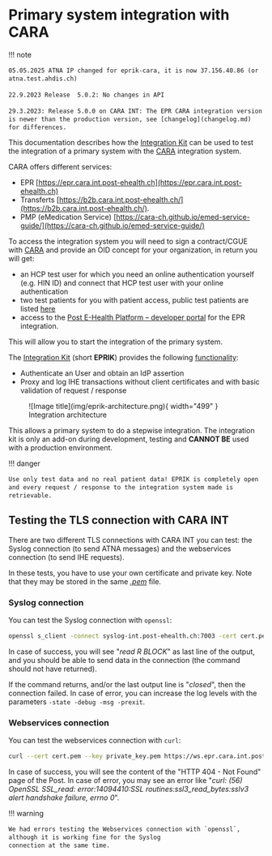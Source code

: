 # Primary system integration with CARA

!!! note

    05.05.2025 ATNA IP changed for eprik-cara, it is now 37.156.40.86 (or atna.test.ahdis.ch)

    22.9.2023 Release  5.0.2: No changes in API 

    29.3.2023: Release 5.0.0 on CARA INT: The EPR CARA integration version is newer than the production version, see [changelog](changelog.md) for differences.

This documentation describes how the [Integration Kit](https://test.ahdis.ch/eprik-cara/index.html) can be used to test
the integration of a primary system with the [CARA](https://www.cara.ch/) integration system.

CARA offers different services:

- EPR [https://epr.cara.int.post-ehealth.ch](https://epr.cara.int.post-ehealth.ch)
- Transferts [https://b2b.cara.int.post-ehealth.ch/](https://b2b.cara.int.post-ehealth.ch/).
- PMP (eMedication
  Service) [https://cara-ch.github.io/emed-service-guide/](https://cara-ch.github.io/emed-service-guide/)

To access the integration system you will need to sign a contract/CGUE with [CARA](https://www.cara.ch/) and provide an
OID concept for your organization,
in return you will get:

- an HCP test user for which you need an online authentication yourself (e.g. HIN ID) and connect that HCP test user
  with your online authentication
- two test patients for you with patient access, public test patients are listed [here](testpatients.md)
- access to the [Post E-Health Platform – developer portal](https://developer.post.ch/en/e-health) for the EPR
  integration.

This will allow you to start the integration of the primary system.

The [Integration Kit](https://test.ahdis.ch/eprik-cara/index.html) (short **EPRIK**) provides the
following [functionality](usecases.md):

- Authenticate an User and obtain an IdP assertion
- Proxy and log IHE transactions without client certificates and with basic validation of request / response

<figure markdown>
  ![Image title](img/eprik-architecture.png){ width="499" }
  <figcaption>Integration architecture</figcaption>
</figure>

This allows a primary system to do a stepwise integration. The integration kit is only
an add-on during development, testing and **CANNOT BE** used with a production environment.

!!! danger

    Use only test data and no real patient data! EPRIK is completely open 
    and every request / response to the integration system made is retrievable.

## Testing the TLS connection with CARA INT

There are two different TLS connections with CARA INT you can test: the Syslog connection (to send ATNA messages) 
and the webservices connection (to send IHE requests).

In these tests, you have to use your own certificate and private key.
Note that they may be stored in the same _[.pem](https://en.wikipedia.org/wiki/Privacy-Enhanced_Mail)_ file.

### Syslog connection

You can test the Syslog connection with `openssl`:
```bash
openssl s_client -connect syslog-int.post-ehealth.ch:7003 -cert cert.pem -key private_key.pem
```

In case of success, you will see "_read R BLOCK_" as last line of the output, and you should be able to send data in 
the connection (the command should not have returned).

If the command returns, and/or the last output line is "_closed_", then the connection failed.
In case of error, you can increase the log levels with the parameters `-state -debug -msg -prexit`.

### Webservices connection

You can test the webservices connection with `curl`:
```bash
curl --cert cert.pem --key private_key.pem https://ws.epr.cara.int.post-ehealth.ch:443
```

In case of success, you will see the content of the "HTTP 404 - Not Found" page of the Post.
In case of error, you may see an error like "_curl: (56) OpenSSL SSL_read: error:14094410:SSL 
routines:ssl3_read_bytes:sslv3 alert handshake failure, errno 0_".

!!! warning

    We had errors testing the Webservices connection with `openssl`, although it is working fine for the Syslog 
    connection at the same time.
